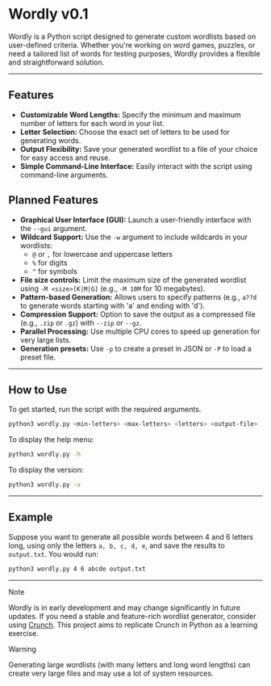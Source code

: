 # Wordly v0.1

Wordly is a Python script designed to generate custom wordlists based on user-defined criteria. Whether you're working on word games, puzzles, or need a tailored list of words for testing purposes, Wordly provides a flexible and straightforward solution.

---

## Features

- **Customizable Word Lengths:** Specify the minimum and maximum number of letters for each word in your list.
- **Letter Selection:** Choose the exact set of letters to be used for generating words.
- **Output Flexibility:** Save your generated wordlist to a file of your choice for easy access and reuse.
- **Simple Command-Line Interface:** Easily interact with the script using command-line arguments.

## Planned Features

- **Graphical User Interface (GUI):** Launch a user-friendly interface with the `--gui` argument.
- **Wildcard Support:** Use the `-w` argument to include wildcards in your wordlists:
    - `@` or `,` for lowercase and uppercase letters
    - `%` for digits
    - `^` for symbols
- **File size controls:** Limit the maximum size of the generated wordlist using `-M <size>[K|M|G]` (e.g., `-M 10M` for 10 megabytes).
- **Pattern-based Generation:** Allows users to specify patterns (e.g., `a??d` to generate words starting with 'a' and ending with 'd').
- **Compression Support:** Option to save the output as a compressed file (e.g., `.zip` or `.gz`) with `--zip` or `--gz`.
- **Parallel Processing:** Use multiple CPU cores to speed up generation for very large lists.
- **Generation presets:** Use `-p` to create a preset in JSON or `-P` to load a preset file.

---

## How to Use

To get started, run the script with the required arguments.

```bash
python3 wordly.py <min-letters> <max-letters> <letters> <output-file>
```

To display the help menu:

```bash
python3 wordly.py -h
```

To display the version:

```bash
python3 wordly.py -v
```

---

## Example

Suppose you want to generate all possible words between 4 and 6 letters long, using only the letters `a, b, c, d, e`, and save the results to `output.txt`. You would run:

```bash
python3 wordly.py 4 6 abcde output.txt
```

---

> [!NOTE]
> Wordly is in early development and may change significantly in future updates. If you need a stable and feature-rich wordlist generator, consider using [Crunch](https://www.kali.org/tools/crunch/). This project aims to replicate Crunch in Python as a learning exercise.

> [!WARNING] 
> Generating large wordlists (with many letters and long word lengths) can create very large files and may use a lot of system resources.